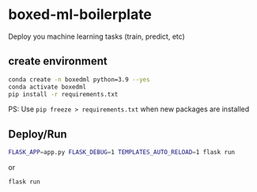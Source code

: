 # boxed-ml-boilerplate

Deploy you machine learning tasks (train, predict, etc)

## create environment

```sh
conda create -n boxedml python=3.9 --yes
conda activate boxedml
pip install -r requirements.txt
```

PS: Use ```pip freeze > requirements.txt``` when new packages are installed

## Deploy/Run

```sh
FLASK_APP=app.py FLASK_DEBUG=1 TEMPLATES_AUTO_RELOAD=1 flask run
```  
or  
```sh
flask run
```